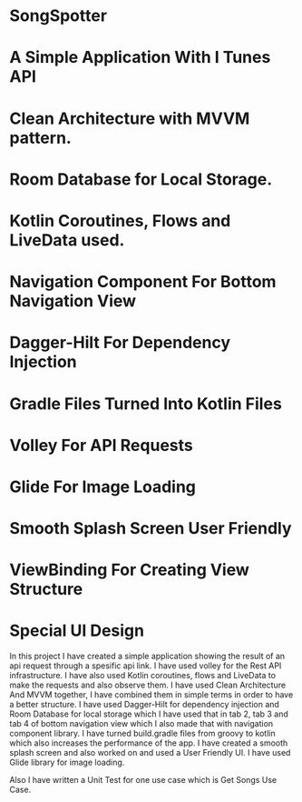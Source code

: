 # SongSpotter
# A Simple Application With I Tunes API
# Clean Architecture with MVVM pattern.
# Room Database for Local Storage.
# Kotlin Coroutines, Flows and LiveData used.
# Navigation Component For Bottom Navigation View
# Dagger-Hilt For Dependency Injection
# Gradle Files Turned Into Kotlin Files
# Volley For API Requests
# Glide For Image Loading
# Smooth Splash Screen User Friendly
# ViewBinding For Creating View Structure
# Special UI Design

In this project I have created a simple application showing the result of an api request through a spesific api link. I have used volley for the Rest API infrastructure. I have also used Kotlin coroutines, flows and LiveData to make the requests and also observe them. I have used Clean Architecture And MVVM together, I have combined them in simple terms in order to have a better structure. I have used Dagger-Hilt for dependency injection and Room Database for local storage which I have used that in tab 2, tab 3 and tab 4 of bottom navigation view which I also made that with navigation component library. I have turned build.gradle files from groovy to kotlin which also increases the performance of the app. I have created a smooth splash screen and also worked on and used a User Friendly UI. I have used Glide library for image loading.

Also I have written a Unit Test for one use case which is Get Songs Use Case.
